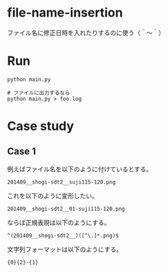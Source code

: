 # file-name-insertion

ファイル名に修正日時を入れたりするのに使う（＾～＾）

# Run

```shell
python main.py

# ファイルに出力するなら
python main.py > foo.log
```

# Case study

## Case 1

例えばファイル名を以下のように付けているとする。  

```plaintext
201409__shogi-sdt2__suji115-120.png
```

これを以下のように変形したい。  

```plaintext
201409__shogi-sdt2__01-suji115-120.png
```

ならば正規表現は以下のようにする。  

```plaintext
^(201409__shogi-sdt2__)([^\.]*.png)$
```

文字列フォーマットは以下のようにする。  

```plaintext
{0}{2}-{1}
```

